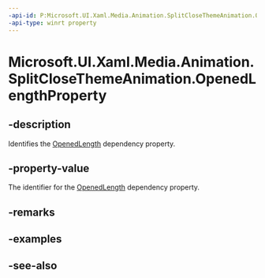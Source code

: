 ```yaml
---
-api-id: P:Microsoft.UI.Xaml.Media.Animation.SplitCloseThemeAnimation.OpenedLengthProperty
-api-type: winrt property
---
```


<!-- Property syntax
public Windows.UI.Xaml.DependencyProperty OpenedLengthProperty { get; }
-->

# Microsoft.UI.Xaml.Media.Animation.SplitCloseThemeAnimation.OpenedLengthProperty

## -description
Identifies the [OpenedLength](splitclosethemeanimation_openedlength.md) dependency property.

## -property-value
The identifier for the [OpenedLength](splitclosethemeanimation_openedlength.md) dependency property.

## -remarks

## -examples

## -see-also
